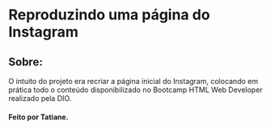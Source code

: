 # Reproduzindo uma página do Instagram

## Sobre:
 O intuito do projeto era recriar a página inicial do Instagram, colocando em prática todo o conteúdo disponibilizado no Bootcamp HTML Web Developer realizado pela DIO.


#### Feito por Tatiane.